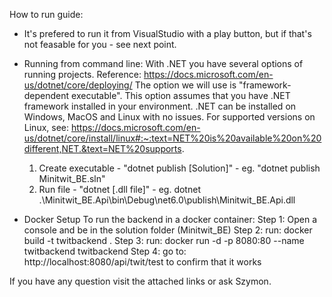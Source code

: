 
How to run guide:

- It's prefered to run it from VisualStudio with a play button, but if that's not feasable for you - see next point.

- Running from command line:
	With .NET you have several options of running projects. Reference: https://docs.microsoft.com/en-us/dotnet/core/deploying/
	The option we will use is "framework-dependent executable". This option assumes that you have .NET framework installed in your environment.
	.NET can be installed on Windows, MacOS and Linux with no issues. For supported versions on Linux, see: https://docs.microsoft.com/en-us/dotnet/core/install/linux#:~:text=NET%20is%20available%20on%20different,NET.&text=NET%20supports.

	1. Create executable - "dotnet publish [Solution]" - eg. "dotnet publish Minitwit_BE.sln"
	2. Run file - "dotnet [.dll file]" - eg. dotnet .\Minitwit_BE.Api\bin\Debug\net6.0\publish\Minitwit_BE.Api.dll

- Docker Setup
To run the backend in a docker container:
Step 1: Open a console and be in the solution folder (Minitwit_BE)
Step 2: run: docker build -t twitbackend .
Step 3: run: docker run -d -p 8080:80 --name twitbackend twitbackend
Step 4: go to: http://localhost:8080/api/twit/test to confirm that it works


If you have any question visit the attached links or ask Szymon.